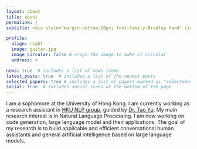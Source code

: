 ```yaml
---
layout: about
title: about
permalink: /
subtitle: <div style="margin-bottom:20px; font-family:Bradley Hand" class="motto">Explore and impress the world</div>

profile:
  align: right
  image: guitar.jpg
  image_circular: false # crops the image to make it circular
  address: >

news: true  # includes a list of news items
latest_posts: true  # includes a list of the newest posts
selected_papers: true # includes a list of papers marked as "selected={true}"
social: true  # includes social icons at the bottom of the page
---
```


 I am a sophomore at the University of Hong Kong. I am currently working as a research assistant in [HKU NLP group](https://hkunlp.github.io/), guided by [Dr. Tao Yu](https://taoyds.github.io/). My main research interest is in Natural Language Processing. I am now working on code generation, large language model and their applications. The goal of my research is to build applicable and efficient conversational human assistants and general artificial intelligence based on large language models.
